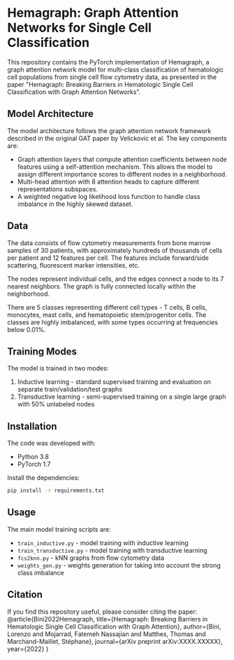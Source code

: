 # Hemagraph: Graph Attention Networks for Single Cell Classification

This repository contains the PyTorch implementation of Hemagraph, a graph attention network model for multi-class classification of hematologic cell populations from single cell flow cytometry data, as presented in the paper "Hemagraph: Breaking Barriers in Hematologic Single Cell Classification with Graph Attention Networks".

## Model Architecture

The model architecture follows the graph attention network framework described in the original GAT paper by Velickovic et al. The key components are:

- Graph attention layers that compute attention coefficients between node features using a self-attention mechanism. This allows the model to assign different importance scores to different nodes in a neighborhood.
- Multi-head attention with 8 attention heads to capture different representations subspaces.
- A weighted negative log likelihood loss function to handle class imbalance in the highly skewed dataset.

## Data

The data consists of flow cytometry measurements from bone marrow samples of 30 patients, with approximately hundreds of thousands of cells per patient and 12 features per cell. The features include forward/side scattering, fluorescent marker intensities, etc.

The nodes represent individual cells, and the edges connect a node to its 7 nearest neighbors. The graph is fully connected locally within the neighborhood.

There are 5 classes representing different cell types - T cells, B cells, monocytes, mast cells, and hematopoietic stem/progenitor cells. The classes are highly imbalanced, with some types occurring at frequencies below 0.01%.

## Training Modes

The model is trained in two modes:

1. Inductive learning - standard supervised training and evaluation on separate train/validation/test graphs
2. Transductive learning - semi-supervised training on a single large graph with 50% unlabeled nodes

## Installation

The code was developed with:

- Python 3.8
- PyTorch 1.7

Install the dependencies:

```bash
pip install -r requirements.txt
```

## Usage

The main model training scripts are:

- `train_inductive.py` - model training with inductive learning
- `train_transductive.py` - model training with transductive learning
- `fcs2knn.py` - kNN graphs from flow cytometry data
- `weights_gen.py` - weights generation for taking into account the strong class imbalance

## Citation

If you find this repository useful, please consider citing the paper:
@article{Bini2022Hemagraph,
  title={Hemagraph: Breaking Barriers in Hematologic Single Cell Classification with Graph Attention},
  author={Bini, Lorenzo and Mojarrad, Fatemeh Nassajian and Matthes, Thomas and Marchand-Maillet, Stéphane},
  journal={arXiv preprint arXiv:XXXX.XXXXX},
  year={2022}
}
